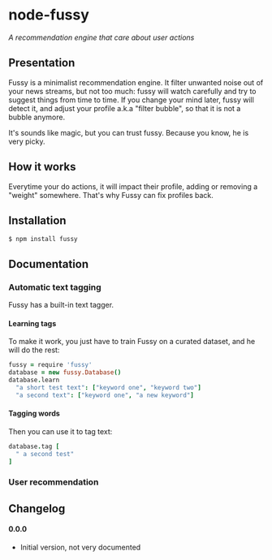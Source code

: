 
node-fussy
==========

*A recommendation engine that care about user actions*

## Presentation

Fussy is a minimalist recommendation engine. It filter unwanted noise out of your news streams,
but not too much: fussy will watch carefully and try to suggest things from time to time.
If you change your mind later, fussy will detect it, and adjust your profile a.k.a "filter bubble",
so that it is not a bubble anymore.

It's sounds like magic, but you can trust fussy. Because you know, he is very picky.

## How it works

Everytime your do actions, it will impact their profile, adding or removing a "weight" somewhere. 
That's why Fussy can fix profiles back.

## Installation

    $ npm install fussy

## Documentation

### Automatic text tagging

Fussy has a built-in text tagger. 

#### Learning tags
To make it work, you just have to train Fussy on a curated dataset, and he will do the rest: 

```CoffeeScript
fussy = require 'fussy'
database = new fussy.Database()
database.learn
  "a short test text": ["keyword one", "keyword two"]
  "a second text": ["keyword one", "a new keyword"]
```

#### Tagging words

Then you can use it to tag text:

```CoffeeScript
database.tag [
  " a second test"
]
```

### User recommendation


## Changelog

#### 0.0.0

 * Initial version, not very documented
